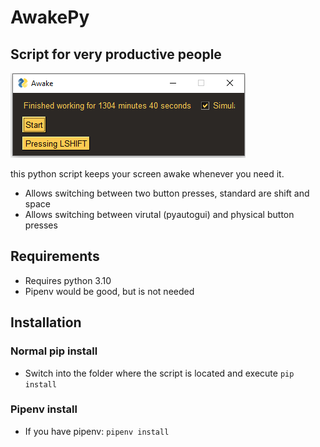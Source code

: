# AwakePy
## Script for very productive people

![Picture showing app](img/example.PNG)

this python script keeps your screen awake whenever you need it.

 - Allows switching between two button presses, standard are shift and space
 - Allows switching between virutal (pyautogui) and physical button presses

 ## Requirements
 - Requires python 3.10
 - Pipenv would be good, but is not needed

 ## Installation
### Normal pip install
- Switch into the folder where the script is located and execute `pip install`
### Pipenv install
- If you have pipenv: `pipenv install`